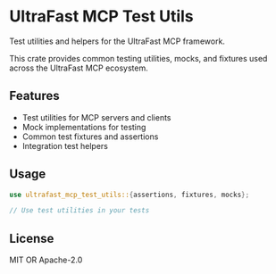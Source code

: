 # UltraFast MCP Test Utils

Test utilities and helpers for the UltraFast MCP framework.

This crate provides common testing utilities, mocks, and fixtures used across the UltraFast MCP ecosystem.

## Features

- Test utilities for MCP servers and clients
- Mock implementations for testing
- Common test fixtures and assertions
- Integration test helpers

## Usage

```rust
use ultrafast_mcp_test_utils::{assertions, fixtures, mocks};

// Use test utilities in your tests
```

## License

MIT OR Apache-2.0 